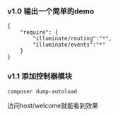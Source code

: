 ### v1.0 输出一个简单的demo
```
{
	"require": {
		"illuminate/routing":"*",
		"illuminate/events":"*"
	}
}
```

### v1.1 添加控制器模块
```
composer dump-autoload
```
访问host/welcome就能看到效果
